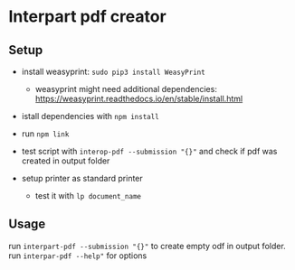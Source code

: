 # Interpart pdf creator

## Setup

* install weasyprint: `sudo pip3 install WeasyPrint`
    * weasyprint might need additional dependencies: https://weasyprint.readthedocs.io/en/stable/install.html

* istall dependencies with `npm install`
* run `npm link`
* test script with `interop-pdf --submission "{}"` and check if pdf was created in output folder

* setup printer as standard printer
    * test it with `lp document_name`

## Usage

run `interpart-pdf --submission "{}"` to create empty odf in output folder. run `interpar-pdf --help"` for options
